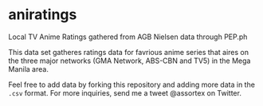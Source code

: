 aniratings
======

Local TV Anime Ratings gathered from AGB Nielsen data through PEP.ph

This data set gatheres ratings data for favrious anime series that aires on the three major networks (GMA Network, ABS-CBN and TV5) in the Mega Manila area.

Feel free to add data by forking this repository and adding more data in the `.csv` format. For more inquiries, send me a tweet @assortex on Twitter.